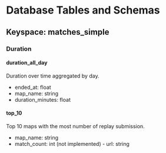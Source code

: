 Database Tables and Schemas
============================

## Keyspace: matches_simple

### Duration

#### duration_all_day
Duration over time aggregated by day.

- ended_at: float
- map_name: string
- duration_minutes: float


#### top_10
Top 10 maps with the most number of replay submission.

- map_name: string
- match_count: int
(not implemented) - url: string


####
